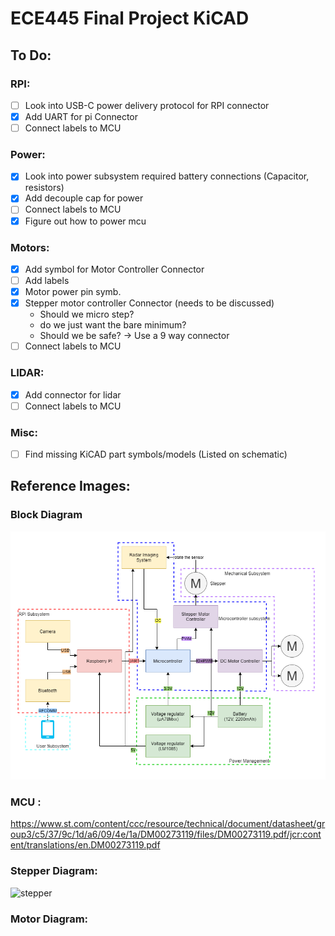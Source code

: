 # ECE445 Final Project KiCAD

## To Do:
### RPI:
- [ ] Look into USB-C power delivery protocol for RPI connector
- [X] Add UART for pi Connector
- [ ] Connect labels to MCU
### Power:
- [X] Look into power subsystem required battery connections (Capacitor, resistors)
- [X] Add decouple cap for power
- [ ] Connect labels to MCU
- [X] Figure out how to power mcu
### Motors:
- [X] Add symbol for Motor Controller Connector
- [ ] Add labels
- [X] Motor power pin symb.
- [X] Stepper motor controller Connector (needs to be discussed)
  - Should we micro step? 
  - do we just want the bare minimum? 
  - Should we be safe? -> Use a 9 way connector
- [ ] Connect labels to MCU
### LIDAR:
- [X] Add connector for lidar
- [ ] Connect labels to MCU
### Misc:
- [ ] Find missing KiCAD part symbols/models (Listed on schematic)


## Reference Images:
### Block Diagram
![block diagram](Block%20Diagram.png)
### MCU :
https://www.st.com/content/ccc/resource/technical/document/datasheet/group3/c5/37/9c/1d/a6/09/4e/1a/DM00273119/files/DM00273119.pdf/jcr:content/translations/en.DM00273119.pdf

### Stepper Diagram:
![stepper](https://a.pololu-files.com/picture/0J10459.1200.jpg?6038e21c689b2e1cca6f39d4204c96f7)
### Motor Diagram:





